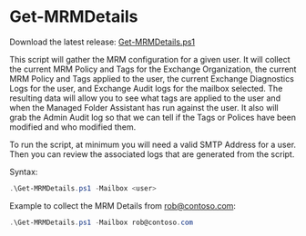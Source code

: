 # Get-MRMDetails

Download the latest release: [Get-MRMDetails.ps1](https://github.com/microsoft/CSS-Exchange/releases/latest/download/Get-MRMDetails.ps1)

This script will gather the MRM configuration for a given user. It will collect the current MRM Policy and Tags for the Exchange Organization, the current MRM Policy and Tags applied to the user, the current Exchange Diagnostics Logs for the user, and Exchange Audit logs for the mailbox selected.  The resulting data will allow you to see what tags are applied to the user and when the Managed Folder Assistant has run against the user. It also will grab the Admin Audit log so that we can tell if the Tags or Polices have been modified and who modified them.

To run the script, at minimum you will need a valid SMTP Address for a user. Then you can review the associated logs that are generated from the script.

Syntax:

```PowerShell
.\Get-MRMDetails.ps1 -Mailbox <user>
```

Example to collect the MRM Details from rob@contoso.com:

```PowerShell
.\Get-MRMDetails.ps1 -Mailbox rob@contoso.com
```

